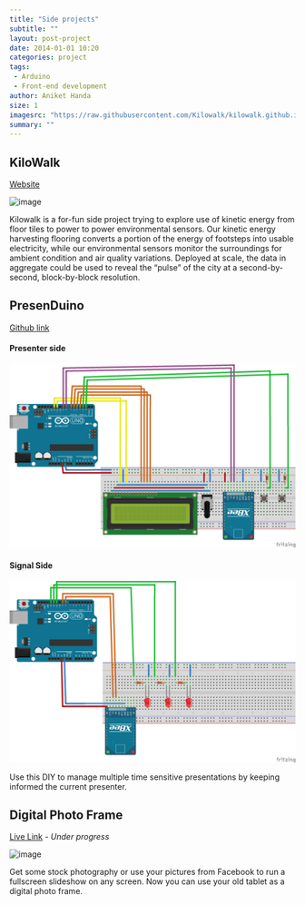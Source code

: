 ```yaml
---
title: "Side projects"
subtitle: ""
layout: post-project
date: 2014-01-01 10:20
categories: project
tags:
 - Arduino
 - Front-end development
author: Aniket Handa
size: 1
imagesrc: "https://raw.githubusercontent.com/Kilowalk/kilowalk.github.io/master/img/render/mainRender.png"
summary: ""
---
```


## KiloWalk

[Website](http://kilowalk.io/)

![image](https://raw.githubusercontent.com/Kilowalk/kilowalk.github.io/master/img/render/mainRender.png)

Kilowalk is a for-fun side project trying to explore use of kinetic energy from floor tiles to power to power environmental sensors. Our kinetic energy harvesting flooring converts a portion of the energy of footsteps into usable electricity, while our environmental sensors monitor the surroundings for ambient condition and air quality variations. Deployed at scale, the data in aggregate could be used to reveal the “pulse” of the city at a second-by-second, block-by-block resolution.

## PresenDuino

[Github link](https://github.com/HCDE498-598-Summer14/PresenDuino)

#### Presenter side
![image](https://raw.githubusercontent.com/HCDE498-598-Summer14/PresenDuino/master/Fritzing/PresenDuino.png)


#### Signal Side
![image](https://raw.githubusercontent.com/HCDE498-598-Summer14/PresenDuino/master/Fritzing/SignalSide.png)

Use this DIY to manage multiple time sensitive presentations by keeping informed the current presenter.

## Digital Photo Frame

[Live Link](http://aniket.io/frame) *- Under progress*

![image](https://dl.dropboxusercontent.com/u/23289062/siteImages/Projects/frame/frame.jpg)

Get some stock photography or use your pictures from Facebook to run a fullscreen slideshow on any screen. Now you can use your old tablet as a digital photo frame.







			